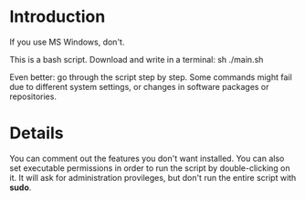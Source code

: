 # Introduction #

If you use MS Windows, don't.

This is a bash script.
Download and write in a terminal:
sh ./main.sh

Even better: go through the script step by step.
Some commands might fail due to different system settings, or changes in software packages or repositories.


# Details #

You can comment out the features you don't want installed.
You can also set executable permissions in order to run the script by double-clicking on it.
It will ask for administration provileges, but don't run the entire script with **sudo**.